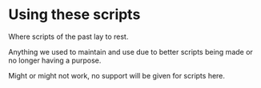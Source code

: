 # Using these scripts
Where scripts of the past lay to rest.

Anything we used to maintain and use due to better scripts being made or no longer having a purpose.

Might or might not work, no support will be given for scripts here.
